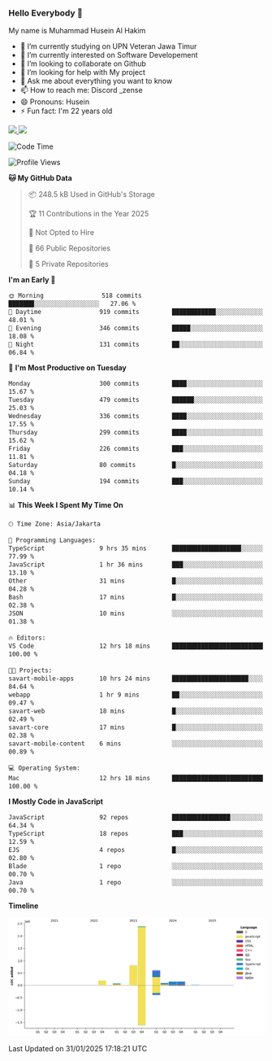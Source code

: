 ### Hello Everybody 👋

My name is Muhammad Husein Al Hakim

- 🔭 I’m currently studying on UPN Veteran Jawa Timur
- 🌱 I’m currently interested on Software Developement
- 👯 I’m looking to collaborate on Github
- 🤔 I’m looking for help with My project
- 💬 Ask me about everything you want to know
- 📫 How to reach me: Discord _zense
- 😄 Pronouns: Husein
- ⚡ Fun fact: I'm 22 years old

<p align="left">
<a href="https://github.com/huseinhq">
  <img height="180em" src="https://github-readme-stats-eight-theta.vercel.app/api?username=huseinhq&show_icons=true&theme=algolia&include_all_commits=true&count_private=true"/>
  <img height="180em" src="https://github-readme-stats-eight-theta.vercel.app/api/top-langs/?username=huseinhq&layout=compact&langs_count=8&theme=algolia"/>
</a>
</p>

<!--START_SECTION:waka-->
![Code Time](http://img.shields.io/badge/Code%20Time-1%2C802%20hrs%2045%20mins-blue)

![Profile Views](http://img.shields.io/badge/Profile%20Views-0-blue)

**🐱 My GitHub Data** 

> 📦 248.5 kB Used in GitHub's Storage 
 > 
> 🏆 11 Contributions in the Year 2025
 > 
> 🚫 Not Opted to Hire
 > 
> 📜 66 Public Repositories 
 > 
> 🔑 5 Private Repositories 
 > 
**I'm an Early 🐤** 

```text
🌞 Morning                518 commits         ███████░░░░░░░░░░░░░░░░░░   27.06 % 
🌆 Daytime                919 commits         ████████████░░░░░░░░░░░░░   48.01 % 
🌃 Evening                346 commits         █████░░░░░░░░░░░░░░░░░░░░   18.08 % 
🌙 Night                  131 commits         ██░░░░░░░░░░░░░░░░░░░░░░░   06.84 % 
```
📅 **I'm Most Productive on Tuesday** 

```text
Monday                   300 commits         ████░░░░░░░░░░░░░░░░░░░░░   15.67 % 
Tuesday                  479 commits         ██████░░░░░░░░░░░░░░░░░░░   25.03 % 
Wednesday                336 commits         ████░░░░░░░░░░░░░░░░░░░░░   17.55 % 
Thursday                 299 commits         ████░░░░░░░░░░░░░░░░░░░░░   15.62 % 
Friday                   226 commits         ███░░░░░░░░░░░░░░░░░░░░░░   11.81 % 
Saturday                 80 commits          █░░░░░░░░░░░░░░░░░░░░░░░░   04.18 % 
Sunday                   194 commits         ███░░░░░░░░░░░░░░░░░░░░░░   10.14 % 
```


📊 **This Week I Spent My Time On** 

```text
🕑︎ Time Zone: Asia/Jakarta

💬 Programming Languages: 
TypeScript               9 hrs 35 mins       ███████████████████░░░░░░   77.99 % 
JavaScript               1 hr 36 mins        ███░░░░░░░░░░░░░░░░░░░░░░   13.10 % 
Other                    31 mins             █░░░░░░░░░░░░░░░░░░░░░░░░   04.28 % 
Bash                     17 mins             █░░░░░░░░░░░░░░░░░░░░░░░░   02.38 % 
JSON                     10 mins             ░░░░░░░░░░░░░░░░░░░░░░░░░   01.38 % 

🔥 Editors: 
VS Code                  12 hrs 18 mins      █████████████████████████   100.00 % 

🐱‍💻 Projects: 
savart-mobile-apps       10 hrs 24 mins      █████████████████████░░░░   84.64 % 
webapp                   1 hr 9 mins         ██░░░░░░░░░░░░░░░░░░░░░░░   09.47 % 
savart-web               18 mins             █░░░░░░░░░░░░░░░░░░░░░░░░   02.49 % 
savart-core              17 mins             █░░░░░░░░░░░░░░░░░░░░░░░░   02.38 % 
savart-mobile-content    6 mins              ░░░░░░░░░░░░░░░░░░░░░░░░░   00.89 % 

💻 Operating System: 
Mac                      12 hrs 18 mins      █████████████████████████   100.00 % 
```

**I Mostly Code in JavaScript** 

```text
JavaScript               92 repos            ████████████████░░░░░░░░░   64.34 % 
TypeScript               18 repos            ███░░░░░░░░░░░░░░░░░░░░░░   12.59 % 
EJS                      4 repos             █░░░░░░░░░░░░░░░░░░░░░░░░   02.80 % 
Blade                    1 repo              ░░░░░░░░░░░░░░░░░░░░░░░░░   00.70 % 
Java                     1 repo              ░░░░░░░░░░░░░░░░░░░░░░░░░   00.70 % 
```



**Timeline**

![Lines of Code chart](https://raw.githubusercontent.com/HuseinHQ/HuseinHQ/main/assets/bar_graph.png)


 Last Updated on 31/01/2025 17:18:21 UTC
<!--END_SECTION:waka-->
